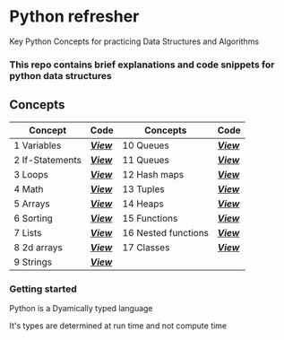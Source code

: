 # Python refresher

Key Python Concepts for practicing Data Structures and Algorithms

### This repo contains brief explanations and code snippets for python data structures

## Concepts
| Concept | Code | Concepts | Code |
|-----|-----|-----|-----|
| 1 Variables | [***View***](./variables.md/) | 10 Queues | [***View***](./queues.md/) |
| 2 If-Statements | [***View***](./if-statements.md/) | 11 Queues | [***View***](./queues.md/) |
| 3 Loops | [***View***](./loops.md/) | 12 Hash maps | [***View***](./has-maps.md/) |
| 4 Math | [***View***](./math.md/) | 13 Tuples | [***View***](./tuples.md/) |
| 5 Arrays | [***View***](./arrays.md/) | 14 Heaps | [***View***](./heaps.md/) |
| 6 Sorting | [***View***](./sorting.md/) | 15 Functions | [***View***](./functions.md/) |
| 7 Lists | [***View***](./lists.md/) | 16 Nested functions | [***View***](./nested-functions.md/) |
| 8 2d arrays | [***View***](./2d-arrays.md/) | 17 Classes | [***View***](./classes.md/) |
| 9 Strings | [***View***](./strings.md/) |

### Getting started
Python is a Dyamically typed language

It's types are determined at run time and not compute time

